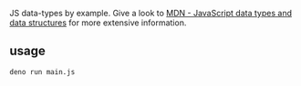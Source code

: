 JS data-types by example. Give a look to
[MDN - JavaScript data types and data structures](https://developer.mozilla.org/en-US/docs/Web/JavaScript/Data_structures)
for more extensive information.

## usage

```deno
deno run main.js
```
